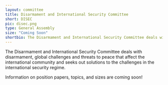 ```yaml
---
layout: committee
title: Disarmament and International Security Committee
short: DISEC
pic: disec.png
type: General Assembly
size: "Coming Soon"
shortbio: The Disarmament and International Security Committee deals with disarmament, global challenges and threats to peace that affect the international community and seeks out solutions to the challenges in the international security regime.
---
```


The Disarmament and International Security Committee deals with disarmament, global challenges and threats to peace that affect the international community and seeks out solutions to the challenges in the international security regime.

Information on position papers, topics, and sizes are coming soon!
